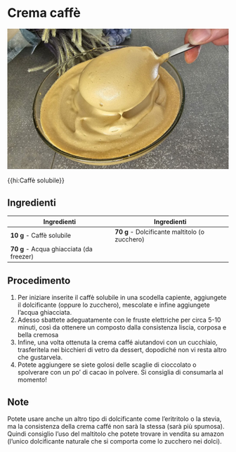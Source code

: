 # Crema caffè

![](img/crema-caffe.jpg)

{{hi:Caffè solubile}}

## Ingredienti

| Ingredienti                  | Ingredienti             |
| ---------------------------- | ----------------------- |
| **10 g** - Caffè solubile | **70 g** - Dolcificante maltitolo (o zucchero) |
| **70 g** - Acqua ghiacciata (da freezer) | |

## Procedimento

1. Per iniziare inserite il caffè solubile in una scodella capiente, aggiungete il dolcificante (oppure lo zucchero), mescolate e infine aggiungete l’acqua ghiacciata.
2. Adesso sbattete adeguatamente con le fruste elettriche per circa 5-10 minuti, così da ottenere un composto dalla consistenza liscia, corposa e bella cremosa
3. Infine, una volta ottenuta la crema caffé aiutandovi con un cucchiaio, trasferitela nei bicchieri di vetro da dessert, dopodiché non vi resta altro che gustarvela. 
4. Potete aggiungere se siete golosi delle scaglie di cioccolato o spolverare con un po’ di cacao in polvere. Si consiglia di consumarla al momento!

## Note

Potete usare anche un altro tipo di dolcificante come l’eritritolo o la stevia, ma la consistenza della crema caffé non sarà la stessa (sarà più spumosa). Quindi consiglio l’uso del maltitolo che potete trovare in vendita su amazon (l’unico dolcificante naturale che si comporta come lo zucchero nei dolci).

